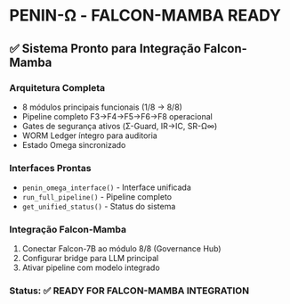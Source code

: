 # PENIN-Ω - FALCON-MAMBA READY

## ✅ Sistema Pronto para Integração Falcon-Mamba

### Arquitetura Completa
- 8 módulos principais funcionais (1/8 → 8/8)
- Pipeline completo F3→F4→F5→F6→F8 operacional
- Gates de segurança ativos (Σ-Guard, IR→IC, SR-Ω∞)
- WORM Ledger íntegro para auditoria
- Estado Omega sincronizado

### Interfaces Prontas
- `penin_omega_interface()` - Interface unificada
- `run_full_pipeline()` - Pipeline completo
- `get_unified_status()` - Status do sistema

### Integração Falcon-Mamba
1. Conectar Falcon-7B ao módulo 8/8 (Governance Hub)
2. Configurar bridge para LLM principal
3. Ativar pipeline com modelo integrado

### Status: ✅ READY FOR FALCON-MAMBA INTEGRATION
